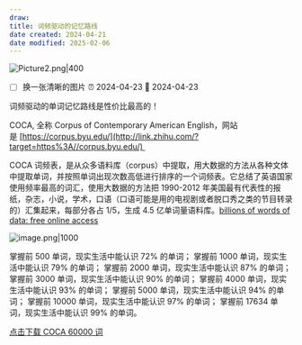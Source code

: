 ```yaml
---
draw: 
title: 词频驱动的记忆路线
date created: 2024-04-21
date modified: 2025-02-06
---
```


![Picture2.png|400](https://imagehosting4picgo.oss-cn-beijing.aliyuncs.com/imagehosting/fix-dir%2Fliuyishou%2Ftmp%2F2024%2F04%2F22%2F00-18-08-28470c76d28b5f2b87012464fe85c5cf-Picture2-04222c.png)

- [ ] 换一张清晰的图片 ⏰ 2024-04-23 📅 2024-04-23

词频驱动的单词记忆路线是性价比最高的！

<!-- more -->

COCA, 全称 Corpus of Contemporary American English，网站是 [https://corpus.byu.edu/](http://link.zhihu.com/?target=https%3A//corpus.byu.edu/) 

COCA 词频表，是从众多语料库（corpus）中提取，用大数据的方法从各种文体中提取单词，并按照单词出现次数高低进行排序的一个词频表。它总结了英语国家使用频率最高的词汇，使用大数据的方法把 1990-2012 年美国最有代表性的报纸，杂志，小说，学术，口语（口语可能是用的电视剧或者脱口秀之类的节目转录的）汇集起来，每部分各占 1/5，生成 4.5 亿单词量语料库。[billions of words of data: free online access](http://link.zhihu.com/?target=https%3A//corpus.byu.edu/)

![image.png|1000](https://imagehosting4picgo.oss-cn-beijing.aliyuncs.com/imagehosting/fix-dir%2Fpicgo%2Fpicgo-clipboard-images%2F2024%2F04%2F21%2F20-45-35-63f6418c87e4277f685f03206c0ff4d9-20240421204534-8d0206.png)

掌握前 500 单词，现实生活中能认识 72% 的单词；
掌握前 1000 单词，现实生活中能认识 79% 的单词；
掌握前 2000 单词，现实生活中能认识 87% 的单词；
掌握前 3000 单词，现实生活中能认识 90% 的单词；
掌握前 4000 单词，现实生活中能认识 93% 的单词；
掌握前 5000 单词，现实生活中能认识 94% 的单词；
掌握前 10000 单词，现实生活中能认识 97% 的单词；
掌握前 17634 单词，现实生活中能认识 99% 的单词。

[点击下载 COCA 60000 词](https://imagehosting4picgo.oss-cn-beijing.aliyuncs.com/imagehosting/fix-dir%2Fliuyishou%2Ftmp%2F2024%2F04%2F21%2F20-52-04-70166aa0fcbb965ac7b8322aea443af9-COCA%E5%88%9D%E5%A7%8B%E7%89%88-d2778d.xlsx)
